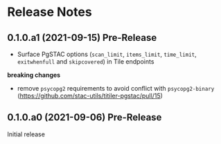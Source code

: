 # Release Notes

## 0.1.0.a1 (2021-09-15) Pre-Release

- Surface PgSTAC options (`scan_limit`, `items_limit`, `time_limit`, `exitwhenfull` and `skipcovered`) in Tile endpoints

**breaking changes**

- remove `psycopg2` requirements to avoid conflict with `psycopg2-binary` (https://github.com/stac-utils/titiler-pgstac/pull/15)

## 0.1.0.a0 (2021-09-06) Pre-Release

Initial release
